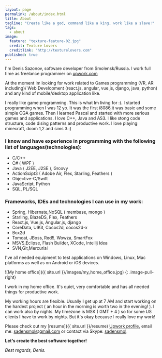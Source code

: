 ```yaml
---
layout: page
permalink: /about/index.html
title: About
tagline: "Create like a god, command like a king, work like a slave!"
tags: 
  - about
image: 
  feature: "texture-feature-02.jpg"
  credit: Texture Lovers
  creditlink: "http://texturelovers.com"
published: true
---
```


I'm Denis Sazonov, software developer from Smolensk/Russia. 
I work full time as freelance programmer on [upwork.com](http://www.upwork.com/)

At the moment Im looking for work related to Games programming (VR, AR including)/ Web Development (react.js, angular, vue.js, django, java, python) and any kind of mobile/desktop application 
like. 

I really like game programming. This is what Im living for :).
I started programming when I was 12 yo. It was the first i8086,it was basic and some simple CGA games. Then I learned Pascal and started with more serious games and applications.
I love C++, Java and AS3. I like stong code structure, code dising patterns and productive work.
I love playing minecraft, doom 1,2 and sims 3.:)

### I know and have experience in programming with the following list of languages(technologies):

* C/C++
* C# ( WPF )
* Java ( J2EE, J2SE ), Groovy
* ActionScipt3 ( Adobe Air, Flex, Starling, Feathers ) 
* Objective-C/Swift
* JavaScript, Python
* SQL, PL/SQL

### Frameworks, IDEs and technologies I can use in my work:

* Spring, Hibernate,NoSQL ( membase, mongo )
* Starling, BlazeDS, Flex, Feathers
* React.js, Vue.js, Angular.js, django
* CoreData, UIKit, Cocos2d, cocos2d-x
* Box2d
* Tomcat, JBoss, Red5, Wowza, SmartFox
* MSVS,Eclipse, Flash Builder, XCode, Intellij Idea
* SVN,Git,Mercurial


I've all needed equipment to test applications on Windows, Linux, Mac platforms as well as on Android or iOS devices.

![My home office]({{ site.url }}/images/my_home_office.jpg)
{: .image-pull-right}

I work in my home office. It's quiet, very comfortable and has all needed things for productive work.

My working hours are flexible. Usually I get up at 7 AM and start working on the hardest project ( an hour in the morning is worth two in the evening! ).
I can work also by nights. My timezone is MSK ( GMT + 4 ) so for some US clients I have to work by nights.
But it's okay because I really love my work!

Please check out my [resume]({{ site.url }}/resume)
[Upwork profile](https://www.upwork.com/users/%7E010ba56ab4bc5aba48),
email me: <a href="mailto:sadensmol@gmail.com">sadensmol@gmail.com</a>
or contact via Skype: <a href="skype:sadensmol?call">sadensmol</a>.

**Let's create the best software together!**

*Best regards, Denis.*

